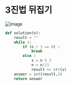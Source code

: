 # 3진법 뒤집기

![image](https://user-images.githubusercontent.com/30613069/158510914-5a682782-6e27-476a-abfe-c62049d3c592.png)

``` python
def solution(n):
    result = ""
    while 1:
        if (n / 3 == 0) :
            break
        else : 
            s = n % 3
            n = n//3
            result += str(s)
    answer = int(result,3)
    return answer

```
